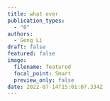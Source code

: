 ```yaml
---
title: what ever
publication_types:
  - "0"
authors:
  - Geng Li
draft: false
featured: false
image:
  filename: featured
  focal_point: Smart
  preview_only: false
date: 2022-07-14T15:01:07.334Z
---
```

